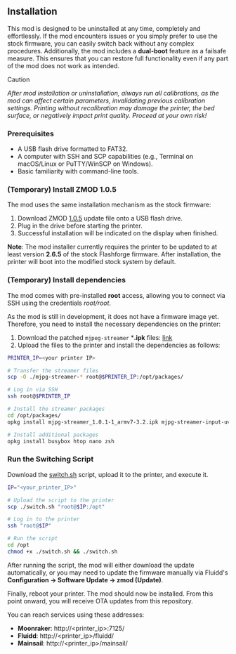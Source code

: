 ## Installation

This mod is designed to be uninstalled at any time, completely and effortlessly.
If the mod encounters issues or you simply prefer to use the stock firmware, you can easily switch back without any complex procedures.
Additionally, the mod includes a **dual-boot** feature as a failsafe measure. This ensures that you can restore full functionality even if any part of the mod does not work as intended.

> [!CAUTION]
> *After mod installation or uninstallation, always run all calibrations, as the mod can affect certain parameters, invalidating previous calibration settings.*
> *Printing without recalibration may damage the printer, the bed surface, or negatively impact print quality.*
> *Proceed at your own risk!*


### Prerequisites
- A USB flash drive formatted to FAT32.
- A computer with SSH and SCP capabilities (e.g., Terminal on macOS/Linux or PuTTY/WinSCP on Windows).
- Basic familiarity with command-line tools.


### (Temporary) Install ZMOD 1.0.5

The mod uses the same installation mechanism as the stock firmware:
1) Download ZMOD [1.0.5](https://github.com/ghzserg/zmod/blob/main/%D0%A1%D1%82%D0%B0%D1%80%D1%8B%D0%B5_%D0%B2%D0%B5%D1%80%D1%81%D0%B8%D0%B8/Adventurer5MPro-zmod-1.0.5.tgz) update file onto a USB flash drive.
2) Plug in the drive before starting the printer.
3) Successful installation will be indicated on the display when finished.

**Note**: The mod installer currently requires the printer to be updated to at least version **2.6.5** of the stock Flashforge firmware.
After installation, the printer will boot into the modified stock system by default.

### (Temporary) Install dependencies

The mod comes with pre-installed **root** access, allowing you to connect via SSH using the credentials _root/root_.

As the mod is still in development, it does not have a firmware image yet.
Therefore, you need to install the necessary dependencies on the printer:

1. Download the patched `mjpeg-streamer` ***.ipk** files: [link](https://github.com/DrA1ex/mjpg-streamer/releases)
2. Upload the files to the printer and install the dependencies as follows:

```bash
PRINTER_IP=<your printer IP>

# Transfer the streamer files
scp -O ./mjpg-streamer-* root@$PRINTER_IP:/opt/packages/

# Log in via SSH
ssh root@$PRINTER_IP

# Install the streamer packages
cd /opt/packages/
opkg install mjpg-streamer_1.0.1-1_armv7-3.2.ipk mjpg-streamer-input-uvc_1.0.1-1_armv7-3.2.ipk mjpg-streamer-output-http_1.0.1-1_armv7-3.2.ipk

# Install additional packages
opkg install busybox htop nano zsh
```

### Run the Switching Script

Download the [switch.sh](https://github.com/DrA1ex/ff5m/blob/main/switch.sh) script, upload it to the printer, and execute it.

```bash
IP="<your_printer_IP>"

# Upload the script to the printer
scp ./switch.sh "root@$IP:/opt"

# Log in to the printer
ssh "root@$IP"

# Run the script
cd /opt
chmod +x ./switch.sh && ./switch.sh
```

After running the script, the mod will either download the update automatically, or you may need to update the firmware manually via Fluidd's **Configuration -> Software Update -> zmod (Update)**.

Finally, reboot your printer. The mod should now be installed. 
From this point onward, you will receive OTA updates from this repository.

You can reach services using these addresses:
- **Moonraker**: http://<printer_ip>:7125/
- **Fluidd**: http://<printer_ip>/fluidd/
- **Mainsail**: http://<printer_ip>/mainsail/

